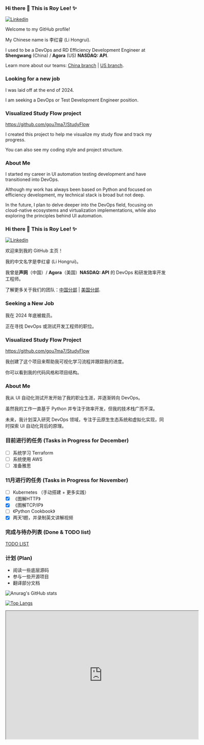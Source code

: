 
### Hi there 👋 This is Roy Lee! ✨ 
[![Linkedin](https://img.shields.io/badge/-LinkedIn-blue?style=flat&logo=Linkedin&logoColor=white)](https://www.linkedin.com/in/%E7%BA%A2%E7%9D%BF-%E6%9D%8E-a2a612157/)

Welcome to my GitHub profile!

My Chinese name is 李红睿 (Li Hongrui).

I used to be a DevOps and RD Efficiency Development Engineer at **Shengwang** (China) / **Agora** (US) **NASDAQ: API**.

Learn more about our teams: [China branch](https://www.shengwang.cn/aboutus/) | [US branch](https://www.agora.io/en/about-us/).

### Looking for a new job
I was laid off at the end of 2024.

I am seeking a DevOps or Test Development Engineer position.

### Visualized Study Flow project
https://github.com/gou7ma7/StudyFlow

I created this project to help me visualize my study flow and track my progress.

You can also see my coding style and project structure.

### About Me
I started my career in UI automation testing development and have transitioned into DevOps. 

Although my work has always been based on Python and focused on efficiency development, my technical stack is broad but not deep. 

In the future, I plan to delve deeper into the DevOps field, focusing on cloud-native ecosystems and virtualization implementations, while also exploring the principles behind UI automation.

### Hi there 👋 This is Roy Lee! ✨ 
[![Linkedin](https://img.shields.io/badge/-LinkedIn-blue?style=flat&logo=Linkedin&logoColor=white)](https://www.linkedin.com/in/%E7%BA%A2%E7%9D%BF-%E6%9D%8E-a2a612157/)

欢迎来到我的 GitHub 主页！

我的中文名字是李红睿 (Li Hongrui)。

我曾是**声网**（中国）/ **Agora**（美国）**NASDAQ: API** 的 DevOps 和研发效率开发工程师。

了解更多关于我们的团队：[中国分部](https://www.shengwang.cn/aboutus/) | [美国分部](https://www.agora.io/en/about-us/).

### Seeking a New Job
我在 2024 年底被裁员。

正在寻找 DevOps 或测试开发工程师的职位。

### Visualized Study Flow Project
https://github.com/gou7ma7/StudyFlow

我创建了这个项目来帮助我可视化学习流程并跟踪我的进度。

你可以看到我的代码风格和项目结构。

### About Me
我从 UI 自动化测试开发开始了我的职业生涯，并逐渐转向 DevOps。

虽然我的工作一直基于 Python 并专注于效率开发，但我的技术栈广而不深。

未来，我计划深入研究 DevOps 领域，专注于云原生生态系统和虚拟化实现，同时探索 UI 自动化背后的原理。

### 目前进行的任务 (Tasks in Progress for December)
- [ ] 系统学习 Terraform
- [ ] 系统使用 AWS
- [ ] 准备雅思

### 11月进行的任务 (Tasks in Progress for November)
- [ ] Kubernetes （手动搭建 + 更多实践）
- [x] 《图解HTTP》
- [x] 《图解TCP/IP》
- [ ] 《Python Cookbook》
- [x] 两天1题，并录制英文讲解视频

### 完成与待办列表 (Done & TODO list)
[TODO LIST](https://gou7ma7.github.io/2022/05/29/TODO-LIST/)

### 计划 (Plan)
- 阅读一些底层源码
- 参与一些开源项目
- 翻译部分文档


![Anurag's GitHub stats](https://github-readme-stats.vercel.app/api?username=gou7ma7&show_icons=true)

[![Top Langs](https://github-readme-stats.vercel.app/api/top-langs/?username=gou7ma7)](https://github.com/anuraghazra/github-readme-stats)

   <iframe src="http://www.baidu.com" width="600" height="400"></iframe>
